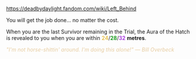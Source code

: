 https://deadbydaylight.fandom.com/wiki/Left_Behind

<p>You will get the job done... no matter the cost.
<p>When you are the last Survivor remaining in the Trial, the Aura  of the Hatch  is revealed to you when you are within <span class="clr" style="color: #e8c252;"><b>24</b></span>/<span class="clr" style="color: #199b1e;"><b>28</b></span>/<span class="clr" style="color: #ac3ee3;"><b>32</b></span> <b>metres</b>.
</p><p><i><span class="clr clr9" style="color: #e7cda2 ;">"I'm not horse-shittin' around. I'm doing this alone!" — Bill Overbeck</span></i>
</p>
</p>